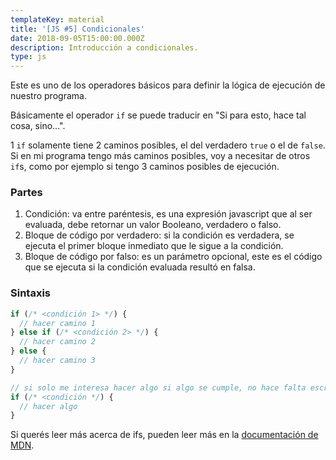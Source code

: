 ```yaml
---
templateKey: material
title: '[JS #5] Condicionales'
date: 2018-09-05T15:00:00.000Z
description: Introducción a condicionales.
type: js
---
```

Este es uno de los operadores básicos para definir la lógica de ejecución de nuestro programa.

Básicamente el operador `if` se puede traducir en "Si para esto, hace tal cosa, sino...".

1 `if` solamente tiene 2 caminos posibles, el del verdadero `true` o el de `false`. Si en mi programa tengo más caminos posibles, voy a necesitar de otros `if`s, como por ejemplo si tengo 3 caminos posibles de ejecución.

### Partes
1. Condición: va entre paréntesis, es una expresión javascript que al ser evaluada, debe retornar un valor Booleano, verdadero o falso.
2. Bloque de código por verdadero: si la condición es verdadera, se ejecuta el primer bloque inmediato que le sigue a la condición.
3. Bloque de código por falso: es un parámetro opcional, este es el código que se ejecuta si la condición evaluada resultó en falsa.

### Sintaxis
```javascript
if (/* <condición 1> */) {
  // hacer camino 1
} else if (/* <condición 2> */) {
  // hacer camino 2
} else {
  // hacer camino 3
}

// si solo me interesa hacer algo si algo se cumple, no hace falta escribir un else.
if (/* <condición */) {
  // hacer algo
}
```

Si querés leer más acerca de ifs, pueden leer más en la [documentación de MDN](https://developer.mozilla.org/es/docs/Web/JavaScript/Referencia/Sentencias/if...else).
